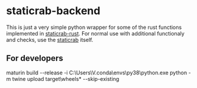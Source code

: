 # staticrab-backend

This is just a very simple python wrapper for some of the rust functions implemented in [staticrab-rust](https://github.com/staticrab/staticrab-rust). For normal use with additional functionaly and checks, use the [staticrab](https://github.com/staticrab/staticrab) itself.


## For developers

maturin build --release -i C:\Users\V\.conda\envs\py38\python.exe
python -m twine upload target\wheels\* --skip-existing
